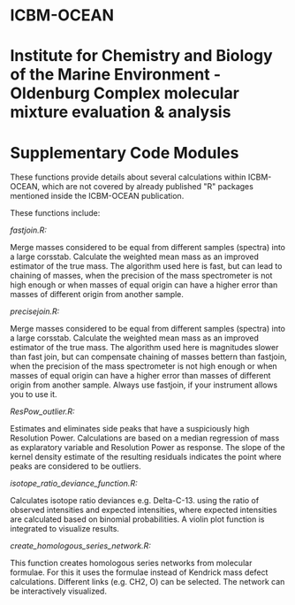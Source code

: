 # ICBM-OCEAN 
# Institute for Chemistry and Biology of the Marine Environment - Oldenburg Complex molecular mixture evaluation & analysis

# Supplementary Code Modules

These functions provide details about several calculations within ICBM-OCEAN, which are not covered by already published "R" packages mentioned inside the ICBM-OCEAN publication.

These functions include:

*fastjoin.R:* 

Merge masses considered to be equal from different samples (spectra) into a large corsstab. Calculate the weighted mean mass as an improved estimator of the true mass. The algorithm used here is fast, but can lead to chaining of masses, when the precision of the mass spectrometer is not high enough or when masses of equal origin can have a higher error than masses of different origin from another sample. 

*precisejoin.R:* 

Merge masses considered to be equal from different samples (spectra) into a large corsstab. Calculate the weighted mean mass as an improved estimator of the true mass. The algorithm used here is magnitudes slower than fast join, but can compensate chaining of masses bettern than fastjoin, when the precision of the mass spectrometer is not high enough or when masses of equal origin can have a higher error than masses of different origin from another sample. 
Always use fastjoin, if your instrument allows you to use it.

*ResPow_outlier.R:*

Estimates and eliminates side peaks that have a suspiciously high Resolution Power. Calculations are based on a median regression of mass as explaratory variable and Resolution Power as response. The slope of the kernel density estimate of the resulting residuals indicates the point where peaks are considered to be outliers. 

*isotope_ratio_deviance_function.R:*

Calculates isotope ratio deviances e.g. Delta-C-13. using the ratio of observed intensities and expected intensities, where expected intensities are calculated based on binomial probabilities. A violin plot function is integrated to visualize results. 

*create_homologous_series_network.R:*

This function creates homologous series networks from molecular formulae. For this it uses the formulae instead of Kendrick mass defect calculations. Different links (e.g. CH2, O) can be selected. The network can be interactively visualized. 



